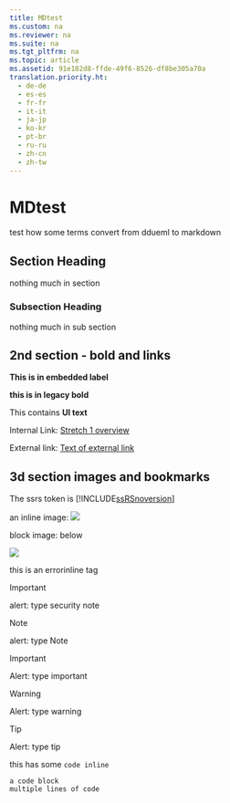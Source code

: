 ```yaml
---
title: MDtest
ms.custom: na
ms.reviewer: na
ms.suite: na
ms.tgt_pltfrm: na
ms.topic: article
ms.assetid: 91e182d8-ffde-49f6-8526-df8be305a70a
translation.priority.ht: 
  - de-de
  - es-es
  - fr-fr
  - it-it
  - ja-jp
  - ko-kr
  - pt-br
  - ru-ru
  - zh-cn
  - zh-tw
---
```

# MDtest
  test how some terms convert from ddueml to markdown

## Section Heading
 nothing much in section

### Subsection Heading
 nothing much in sub section

## 2nd section \- bold and links
 **This is in embedded label**

 **this is in legacy bold**

 This contains **UI text**

 Internal Link: [Stretch 1 overview](TopicContainer/Topics-Stretch-1-overview.md)

 External link: [Text of external link](https://msdn.microsoft.com/en-us/library/dn876712.aspx)

## 3d section images and bookmarks
 The ssrs token is [!INCLUDE[ssRSnoversion](TokenContainer-ssRSnoversion_md.md)]

 an inline image: ![](ImageContainer/Images/Image-ssrs_fyi_note.png)

 block image: below

 ![](ImageContainer/Images/Image-MS_Logo_X-Small.png)

 this is an errorinline tag

> [!IMPORTANT]
>  alert: type security note

> [!NOTE]
>  alert: type Note

> [!IMPORTANT]
>  Alert: type important

> [!WARNING]
>  Alert: type warning

> [!TIP]
>  Alert: type tip

 this has some `code inline`

```
a code block
multiple lines of code 
```

  